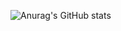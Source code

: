 ![Anurag's GitHub stats](https://github-readme-stats.vercel.app/api?username=songheewon&show_icons=true&theme=vue)
